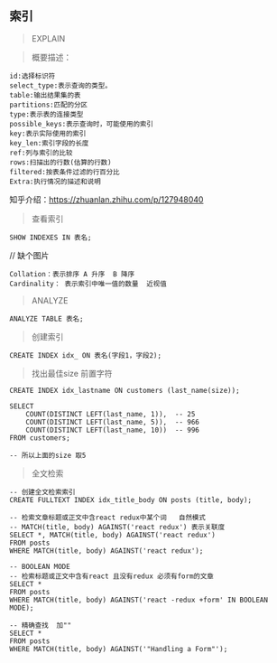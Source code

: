 ## 索引

> EXPLAIN

> 概要描述：

```mysql
id:选择标识符
select_type:表示查询的类型。
table:输出结果集的表
partitions:匹配的分区
type:表示表的连接类型
possible_keys:表示查询时，可能使用的索引
key:表示实际使用的索引
key_len:索引字段的长度
ref:列与索引的比较
rows:扫描出的行数(估算的行数)
filtered:按表条件过滤的行百分比
Extra:执行情况的描述和说明
```

知乎介绍：https://zhuanlan.zhihu.com/p/127948040

> 查看索引

```mysql
SHOW INDEXES IN 表名;
```

// 缺个图片  

```mysql
Collation：表示排序 A 升序  B 降序
Cardinality： 表示索引中唯一值的数量  近视值
```

> ANALYZE

```mysql
ANALYZE TABLE 表名;
```

> 创建索引

```mysql
CREATE INDEX idx_ ON 表名(字段1，字段2);
```

> 找出最佳size 前置字符

```mysql
CREATE INDEX idx_lastname ON customers (last_name(size));

SELECT
	COUNT(DISTINCT LEFT(last_name, 1)),  -- 25
	COUNT(DISTINCT LEFT(last_name, 5)),  -- 966
	COUNT(DISTINCT LEFT(last_name, 10))  -- 996
FROM customers;

-- 所以上面的size 取5
```

> 全文检索

```mysql
-- 创建全文检索索引
CREATE FULLTEXT INDEX idx_title_body ON posts (title, body);

-- 检索文章标题或正文中含react redux中某个词   自然模式
-- MATCH(title, body) AGAINST('react redux') 表示关联度
SELECT *, MATCH(title, body) AGAINST('react redux')
FROM posts
WHERE MATCH(title, body) AGAINST('react redux');

-- BOOLEAN MODE 
-- 检索标题或正文中含有react 且没有redux 必须有form的文章
SELECT *
FROM posts
WHERE MATCH(title, body) AGAINST('react -redux +form' IN BOOLEAN MODE);

-- 精确查找  加""
SELECT *
FROM posts
WHERE MATCH(title, body) AGAINST('"Handling a Form"');
```


